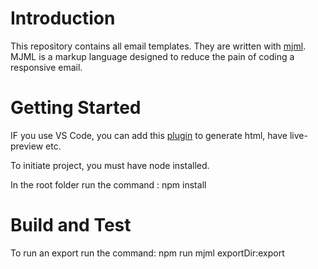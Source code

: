 # Introduction 
This repository contains all email templates.
They are written with [mjml](https://mjml.io). MJML is a markup language designed to reduce the pain of coding a responsive email. 

# Getting Started
IF you use VS Code, you can add this [plugin](https://marketplace.visualstudio.com/items?itemName=attilabuti.vscode-mjml) to generate html, have live-preview etc.

To initiate project, you must have node installed.

In the root folder run the command : npm install


# Build and Test
To run an export run the command: npm run mjml exportDir:export
